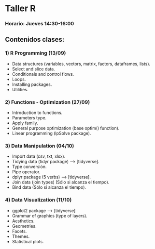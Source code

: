 # Taller R
### Horario: Jueves 14:30-16:00 

## Contenidos clases:

### 1) R Programming (13/09)
- Data structures (variables, vectors, matrix, factors, dataframes,
lists).
- Select and slice data.
- Conditionals and control flows.
- Loops.
- Installing packages.
- Utilities.

### 2) Functions - Optimization (27/09)
- Introduction to functions.
- Parameters type.
- Apply family.
- General purpose optimization (base optim() function).
- Linear programming (lpSolve package).

### 3) Data Manipulation (04/10)
- Import data (csv, txt, xlsx).
- Tidying data (tidyr package) --> [tidyverse].
- Type conversión.
- Pipe operator.
- dplyr package (5 verbs) --> [tidyverse].
- Join data (join types) (Sólo si alcanza el tiempo).
- Bind data (Sólo si alcanza el tiempo).

### 4) Data Visualization (11/10)
- ggplot2 package --> [tidyverse]
- Grammar of graphics (type of layers).
- Aesthetics.
- Geometries.
- Facets.
- Themes.
- Statistical plots.
